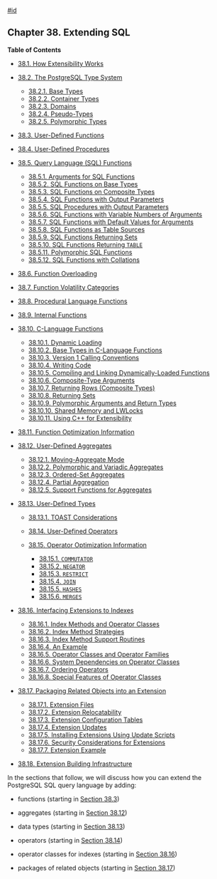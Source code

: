 [#id](#EXTEND)

## Chapter 38. Extending SQL

**Table of Contents**

- [38.1. How Extensibility Works](extend-how)
- [38.2. The PostgreSQL Type System](extend-type-system)

  - [38.2.1. Base Types](extend-type-system#EXTEND-TYPE-SYSTEM-BASE)
  - [38.2.2. Container Types](extend-type-system#EXTEND-TYPE-SYSTEM-CONTAINER)
  - [38.2.3. Domains](extend-type-system#EXTEND-TYPE-SYSTEM-DOMAINS)
  - [38.2.4. Pseudo-Types](extend-type-system#EXTEND-TYPE-SYSTEM-PSEUDO)
  - [38.2.5. Polymorphic Types](extend-type-system#EXTEND-TYPES-POLYMORPHIC)

- [38.3. User-Defined Functions](xfunc)
- [38.4. User-Defined Procedures](xproc)
- [38.5. Query Language (SQL) Functions](xfunc-sql)

  - [38.5.1. Arguments for SQL Functions](xfunc-sql#XFUNC-SQL-FUNCTION-ARGUMENTS)
  - [38.5.2. SQL Functions on Base Types](xfunc-sql#XFUNC-SQL-BASE-FUNCTIONS)
  - [38.5.3. SQL Functions on Composite Types](xfunc-sql#XFUNC-SQL-COMPOSITE-FUNCTIONS)
  - [38.5.4. SQL Functions with Output Parameters](xfunc-sql#XFUNC-OUTPUT-PARAMETERS)
  - [38.5.5. SQL Procedures with Output Parameters](xfunc-sql#XFUNC-OUTPUT-PARAMETERS-PROC)
  - [38.5.6. SQL Functions with Variable Numbers of Arguments](xfunc-sql#XFUNC-SQL-VARIADIC-FUNCTIONS)
  - [38.5.7. SQL Functions with Default Values for Arguments](xfunc-sql#XFUNC-SQL-PARAMETER-DEFAULTS)
  - [38.5.8. SQL Functions as Table Sources](xfunc-sql#XFUNC-SQL-TABLE-FUNCTIONS)
  - [38.5.9. SQL Functions Returning Sets](xfunc-sql#XFUNC-SQL-FUNCTIONS-RETURNING-SET)
  - [38.5.10. SQL Functions Returning `TABLE`](xfunc-sql#XFUNC-SQL-FUNCTIONS-RETURNING-TABLE)
  - [38.5.11. Polymorphic SQL Functions](xfunc-sql#XFUNC-SQL-POLYMORPHIC-FUNCTIONS)
  - [38.5.12. SQL Functions with Collations](xfunc-sql#XFUNC-SQL-COLLATIONS)

- [38.6. Function Overloading](xfunc-overload)
- [38.7. Function Volatility Categories](xfunc-volatility)
- [38.8. Procedural Language Functions](xfunc-pl)
- [38.9. Internal Functions](xfunc-internal)
- [38.10. C-Language Functions](xfunc-c)

  - [38.10.1. Dynamic Loading](xfunc-c#XFUNC-C-DYNLOAD)
  - [38.10.2. Base Types in C-Language Functions](xfunc-c#XFUNC-C-BASETYPE)
  - [38.10.3. Version 1 Calling Conventions](xfunc-c#XFUNC-C-V1-CALL-CONV)
  - [38.10.4. Writing Code](xfunc-c#XFUNC-C-CODE)
  - [38.10.5. Compiling and Linking Dynamically-Loaded Functions](xfunc-c#DFUNC)
  - [38.10.6. Composite-Type Arguments](xfunc-c#XFUNC-C-COMPOSITE-TYPE-ARGS)
  - [38.10.7. Returning Rows (Composite Types)](xfunc-c#XFUNC-C-RETURNING-ROWS)
  - [38.10.8. Returning Sets](xfunc-c#XFUNC-C-RETURN-SET)
  - [38.10.9. Polymorphic Arguments and Return Types](xfunc-c#XFUNC-C-POLYMORPHIC)
  - [38.10.10. Shared Memory and LWLocks](xfunc-c#XFUNC-SHARED-ADDIN)
  - [38.10.11. Using C++ for Extensibility](xfunc-c#EXTEND-CPP)

- [38.11. Function Optimization Information](xfunc-optimization)
- [38.12. User-Defined Aggregates](xaggr)

  - [38.12.1. Moving-Aggregate Mode](xaggr#XAGGR-MOVING-AGGREGATES)
  - [38.12.2. Polymorphic and Variadic Aggregates](xaggr#XAGGR-POLYMORPHIC-AGGREGATES)
  - [38.12.3. Ordered-Set Aggregates](xaggr#XAGGR-ORDERED-SET-AGGREGATES)
  - [38.12.4. Partial Aggregation](xaggr#XAGGR-PARTIAL-AGGREGATES)
  - [38.12.5. Support Functions for Aggregates](xaggr#XAGGR-SUPPORT-FUNCTIONS)

- [38.13. User-Defined Types](xtypes)

  - [38.13.1. TOAST Considerations](xtypes#XTYPES-TOAST)

  - [38.14. User-Defined Operators](xoper)
  - [38.15. Operator Optimization Information](xoper-optimization)

    - [38.15.1. `COMMUTATOR`](xoper-optimization#XOPER-COMMUTATOR)
    - [38.15.2. `NEGATOR`](xoper-optimization#XOPER-NEGATOR)
    - [38.15.3. `RESTRICT`](xoper-optimization#XOPER-RESTRICT)
    - [38.15.4. `JOIN`](xoper-optimization#XOPER-JOIN)
    - [38.15.5. `HASHES`](xoper-optimization#XOPER-HASHES)
    - [38.15.6. `MERGES`](xoper-optimization#XOPER-MERGES)

- [38.16. Interfacing Extensions to Indexes](xindex)

  - [38.16.1. Index Methods and Operator Classes](xindex#XINDEX-OPCLASS)
  - [38.16.2. Index Method Strategies](xindex#XINDEX-STRATEGIES)
  - [38.16.3. Index Method Support Routines](xindex#XINDEX-SUPPORT)
  - [38.16.4. An Example](xindex#XINDEX-EXAMPLE)
  - [38.16.5. Operator Classes and Operator Families](xindex#XINDEX-OPFAMILY)
  - [38.16.6. System Dependencies on Operator Classes](xindex#XINDEX-OPCLASS-DEPENDENCIES)
  - [38.16.7. Ordering Operators](xindex#XINDEX-ORDERING-OPS)
  - [38.16.8. Special Features of Operator Classes](xindex#XINDEX-OPCLASS-FEATURES)

- [38.17. Packaging Related Objects into an Extension](extend-extensions)

  - [38.17.1. Extension Files](extend-extensions#EXTEND-EXTENSIONS-FILES)
  - [38.17.2. Extension Relocatability](extend-extensions#EXTEND-EXTENSIONS-RELOCATION)
  - [38.17.3. Extension Configuration Tables](extend-extensions#EXTEND-EXTENSIONS-CONFIG-TABLES)
  - [38.17.4. Extension Updates](extend-extensions#EXTEND-EXTENSIONS-UPDATES)
  - [38.17.5. Installing Extensions Using Update Scripts](extend-extensions#EXTEND-EXTENSIONS-UPDATE-SCRIPTS)
  - [38.17.6. Security Considerations for Extensions](extend-extensions#EXTEND-EXTENSIONS-SECURITY)
  - [38.17.7. Extension Example](extend-extensions#EXTEND-EXTENSIONS-EXAMPLE)

- [38.18. Extension Building Infrastructure](extend-pgxs)

In the sections that follow, we will discuss how you can extend the PostgreSQL SQL query language by adding:

- functions (starting in [Section 38.3](xfunc))

- aggregates (starting in [Section 38.12](xaggr))

- data types (starting in [Section 38.13](xtypes))

- operators (starting in [Section 38.14](xoper))

- operator classes for indexes (starting in [Section 38.16](xindex))

- packages of related objects (starting in [Section 38.17](extend-extensions))
